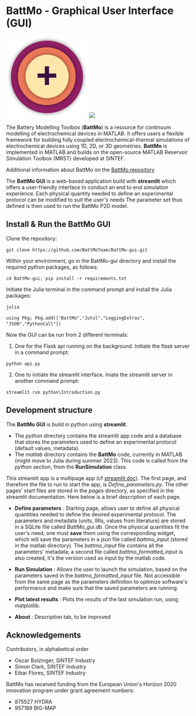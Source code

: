 # BattMo - Graphical User Interface (GUI)

[![](./python/resources/images/battmo_logo.png)](https://github.com/BattMoTeam/BattMo.git)
[![](https://zenodo.org/badge/410005581.svg)](https://zenodo.org/badge/latestdoi/410005581)

The Battery Modelling Toolbox (**BattMo**) is a resource for continuum modelling of electrochemical devices in MATLAB. 
It offers users a flexible framework for building fully coupled electrochemical-thermal simulations of electrochemical 
devices using 1D, 2D, or 3D geometries. **BattMo** is implemented in MATLAB and builds on the open-source MATLAB 
Reservoir Simulation Toolbox (MRST) developed at SINTEF. 

Additional information about BattMo on the [BattMo repository](https://github.com/BattMoTeam/BattMo.git)

The **BattMo GUI** is a web-based application build with **streamlit** which offers a user-friendly interface to 
conduct an end to end simulation experience. Each physical quantity needed to define an experimental protocol can be 
modified to suit the user's needs The parameter set thus defined is then used to run the BattMo P2D model. 


## Install & Run the BattMo GUI

Clone the repository:
```<git>
git clone https://github.com/BattMoTeam/BattMo-gui.git
```

Within your environment, go in the BattMo-gui directory and install the required python packages, as follows:

```<powershell>
cd BattMo-gui; pip install -r requirements.txt
```

Initiate the Julia terminal in the command prompt and install the Julia packages:

```<powershell>
julia
```
```<Julia>
using Pkg; Pkg.add(["BattMo","Jutul","LoggingExtras", "JSON","PythonCall"])
```
Now the GUI can be run from 2 different terminals:

1. One for the Flask api running on the background. Initiate the flask server in a command prompt:

```<powershell>
python api.py
```
    
2. One to initiate the streamlit interface. Iniate the streamlit server in another command prompt:

```<powershell>
streamlit run python\Introduction.py
```



## Development structure

The **BattMo GUI** is build in python using **streamlit**. 
- The *python* directory contains the streamlit app code and a 
database that stores the parameters used to define an experimental protocol (default values, metadata).
- The *matlab* directory contains the **BattMo** code, currently in MATLAB (might move to Julia during summer 2023). 
This code is called from the *python* section, from the **RunSimulation** class. 

This streamlit app is a multipage app
(cf [streamlit doc](https://docs.streamlit.io/library/get-started/multipage-apps/create-a-multipage-app)).
The first page, and therefore the file to run to start the app, is *Define_parameters.py*. The other pages' start files
are stored in the *pages* directory, as specified in the streamlit documentation. Here below is a brief description
of each page.

- **Define parameters** : Starting page, allows user to define all physical quantities needed to define the desired 
experimental protocol. The parameters and metadata (units, IRIs, values from literature) are stored in a SQLite file
called *BattMo_gui.db*. Once the physical quantities fit the user's need, one must **save** them using the corresponding
widget, which will save the parameters in a json file called *battmo_input* (stored in the matlab directory). 
The *battmo_input* file contains all the parameters' metadata; a second file called *battmo_formatted_input* is also
created, it's the version used as input by the matlab code.


- **Run Simulation** : Allows the user to launch the simulation, based on the parameters saved in the 
*battmo_formatted_input* file. Not accessible from the same page as the parameters definition to optimize software's
performance and make sure that the saved parameters are running.


- **Plot latest results** : Plots the results of the last simulation run, using matplotlib.


- **About** : Description tab, to be improved

## Acknowledgements

Contributors, in alphabetical order

-   Oscar Bolzinger, SINTEF Industry
-   Simon Clark, SINTEF Industry
-   Eibar Flores, SINTEF Industry

BattMo has received funding from the European Union's Horizon 2020
innovation program under grant agreement numbers:

-   875527 HYDRA
-   957189 BIG-MAP
